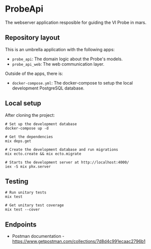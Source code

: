 # ProbeApi

The webserver application resposible for guiding the VI Probe in mars.

## Repository layout

This is an umbrella application with the following apps:

- `probe_api`: The domain logic about the Probe's models.
- `probe_api_web`: The web communication layer.

Outside of the apps, there is:

- `docker-compose.yml`: The docker-compose to setup the local development PostgreSQL database.

## Local setup

After cloning the project:

```shell
# Set up the development database
docker-compose up -d

# Get the dependencies
mix deps.get

# Create the development database and run migrations
mix ecto.create && mix ecto.migrate

# Starts the development server at http://localhost:4000/
iex -S mix phx.server
```

## Testing

```shell
# Run unitary tests
mix test

# Get unitary test coverage
mix test --cover
```

## Endpoints

* Postman documentation - https://www.getpostman.com/collections/7d8d4c991ecaac2796b1
